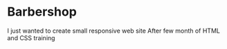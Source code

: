 # Barbershop

I just wanted to create small responsive web site
After few month of HTML and CSS training
